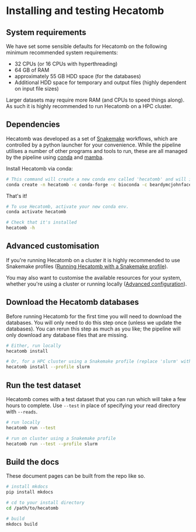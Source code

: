 # Installing and testing Hecatomb

## System requirements

We have set some sensible defaults for Hecatomb on the following minimum recommended system requirements:

 - 32 CPUs (or 16 CPUs with hyperthreading)
 - 64 GB of RAM
 - approximately 55 GB HDD space (for the databases)
 - Additional HDD space for temporary and output files (highly dependent on input file sizes)

Larger datasets may require more RAM (and CPUs to speed things along).
As such it is highly recommended to run Hecatomb on a HPC cluster.

## Dependencies

Hecatomb was developed as a set of [Snakemake](https://snakemake.readthedocs.io/en/stable/#) workflows, which are 
controlled by a python launcher for your convenience.
While the pipeline utilises a number of other programs and tools to run, these are all managed by the pipeline using 
[conda](https://docs.conda.io/en/latest/) and [mamba](https://github.com/mamba-org/mamba).

Install Hecatomb via conda:

```bash
# This command will create a new conda env called 'hecatomb' and will install Hecatomb and all of it's dependencies.
conda create -n hecatomb -c conda-forge -c bioconda -c beardymcjohnface hecatomb
```

That's it!

```bash
# To use Hecatomb, activate your new conda env.
conda activate hecatomb

# Check that it's installed
hecatomb -h
```

## Advanced customisation

If you're running Hecatomb on a cluster it is highly recommended to use Snakemake profiles 
([Running Hecatomb with a Snakemake profile](advanced.md#profiles-for-hpc-clusters)).

You may also want to customise the available resources for your system, whether you're using a cluster or running 
locally ([Advanced configuration](advanced.md#changing-the-hecatomb-configuration)).

## Download the Hecatomb databases

Before running Hecatomb for the first time you will need to download the databases.
You will only need to do this step once (unless we update the databases).
You can rerun this step as much as you like; the pipeline will only download any database files that are missing.

```bash
# Either, run locally
hecatomb install

# Or, for a HPC cluster using a Snakemake profile (replace 'slurm' with your profile name)
hecatomb install --profile slurm
```

## Run the test dataset

Hecatomb comes with a test dataset that you can run which will take a few hours to complete.
Use `--test` in place of specifying your read directory with `--reads`.

```bash
# run locally
hecatomb run --test

# run on cluster using a Snakemake profile
hecatomb run --test --profile slurm
```

## Build the docs

These document pages can be built from the repo like so.

```bash
# install mkdocs
pip install mkdocs

# cd to your install directory
cd /path/to/hecatomb

# build
mkdocs build
```
